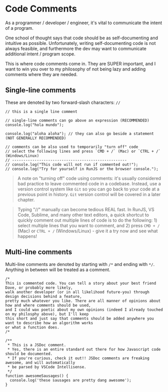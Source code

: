 # Code Comments

As a programmer / developer / engineer, it's vital to communicate the intent of a program.

One school of thought says that code should be as self-documenting and intuitive as possible.
Unfortunately, writing self-documenting code is not always feasible, and furthermore the dev
may want to communicate additional intent / program scope.

This is where code comments come in. They are SUPER important, and I want to win you over to
my philosophy of not being lazy and adding comments where they are needed.

## **Single-line comments**

These are denoted by two forward-slash characters: `//`

```
// this is a single line comment

// single-line comments can go above an expression (RECOMMENDED)
console.log("hola mundo");

console.log("aloha aloha"); // they can also go beside a statement (NOT GENERALLY RECOMMENDED)

// comments can be also used to temporarily "turn off" code
// select the following lines and press `CMD + /` (Mac) or `CTRL + /` (Windows/Linux)
// ---------------------------------------------------
// console.log("This code will not run if commented out!");
// console.log("Try for yourself in RunJS or the browser console.");
```

> A note on "turning off" code using comments: it's usually considered bad practice to leave commented code
in a codebase. Instead, use a version control system like `Git` so you can go back to your code at a previous
point in history. `Git` version control will be covered in a later chapter.

> Typing "//" manually can become tedious REAL fast. In RunJS, VS Code, Sublime, and many other text editors,
a quick shortcut to quickly comment out multiple lines of code is to do the following: 1) select multiple lines that you want to comment, and 2) press `CMD + /` (Mac) or `CTRL + /` (Windows/Linux) - give it a try now and see what happens!

## **Multi-line comments**

Multi-line comments are denoted by starting with `/*` and ending with `*/`. Anything in between will
be treated as a comment.

```
/*
This is commented code. You can tell a story about your best friend Dave, or probably more likely,
walk another developer (or in all likelihood future-you) through design decisions behind a feature,
pretty much whatever you like. There are all manner of opinions about how and where comments should be used,
and I could wax poetic about my own opinions (indeed I already touched on my philosphy above), but I'll keep
this short and just say that comments should be added anywhere you want to describe how an algorithm works
or what a function does.
/*

/**
 * This is a JSDoc comment.
 * Yes, there is an entire standard out there for how Javascript code should be documented.
 * If you're curious, check it out!! JSDoc comments are freaking awesome, and will automatically
 * be parsed by VSCode Intellisense.
 */
function awesomeSausages() {
  console.log('these sausages are pretty dang awesome');
}
```


